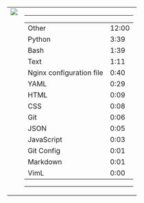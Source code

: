 
<table><tr>
<td valign="top">
  <img src="https://wakatime.com/share/@Aperture/0cd21d5d-ac4f-458d-9c71-d06f479c1297.png" />
</td>

<td valign="top">
  <hr>
  <table>
    <tr><td>Other</td><td>12:00</td></tr><tr><td>Python</td><td>3:39</td></tr><tr><td>Bash</td><td>1:39</td></tr><tr><td>Text</td><td>1:11</td></tr><tr><td>Nginx configuration file</td><td>0:40</td></tr><tr><td>YAML</td><td>0:29</td></tr><tr><td>HTML</td><td>0:09</td></tr><tr><td>CSS</td><td>0:08</td></tr><tr><td>Git</td><td>0:06</td></tr><tr><td>JSON</td><td>0:05</td></tr><tr><td>JavaScript</td><td>0:03</td></tr><tr><td>Git Config</td><td>0:01</td></tr><tr><td>Markdown</td><td>0:01</td></tr><tr><td>VimL</td><td>0:00</td></tr>
  </table>
  <hr>
</td>
</tr></table>

